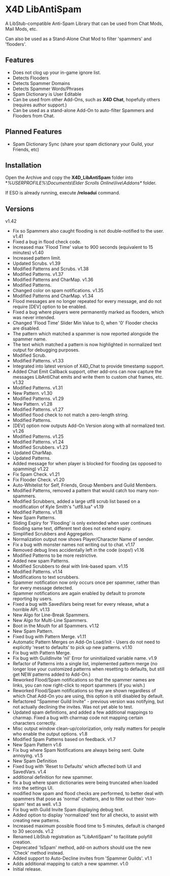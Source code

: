 # X4D LibAntiSpam

A LibStub-compatible Anti-Spam Library that can be used from Chat Mods, Mail Mods, etc.

Can also be used as a Stand-Alone Chat Mod to filter 'spammers' and 'flooders'.

## Features

* Does not clog up your in-game ignore list.
* Detects Flooders
* Detects Spammer Domains
* Detects Spammer Words/Phrases
* Spam Dictionary is User Editable
* Can be used from other Add-Ons, such as **X4D Chat**, hopefully others (requires author support.)
* Can be used as a stand-alone Add-On to auto-filter Spammers and Flooders from Chat.

## Planned Features

* Spam Dictionary Sync (share your spam dictionary your Guild, your Friends, etc)

## Installation

Open the Archive and copy the **X4D_LibAntiSpam** folder into **%USERPROFILE%\Documents\Elder Scrolls Online\live\Addons\** folder.

If ESO is already running, execute **/reloadui** command.

## Versions
v1.42
- Fix so Spammers also caught flooding is not double-notified to the user.
v1.41
- Fixed a bug in flood check code.
- Increased max 'Flood Time' value to 900 seconds (equivalent to 15 minutes)
v1.40
- Increased pattern limit.
- Updated Scrubs.
v1.39
- Modified Patterns and Scrubs.
v1.38
- Modified Patterns.
v1.37
- Modified Patterns and CharMap.
v1.36
- Modified Patterns.
- Changed color on spam notifications.
v1.35
- Modified Patterns and CharMap.
v1.34
- Flood messages are no longer repeated for every message, and do not require [DEV] option to be enabled.
- Fixed a bug where players were permanently marked as flooders, which was never intended.
- Changed 'Flood Time' Slider Min Value to 0, when '0' Flooder checks are disabled.
- The pattern which matched a spammer is now reported alongside the spammer name.
- The text which matched a pattern is now highlighted in normalized text output for debugging purposes.
- Modified Scrub.
- Modified Patterns.
v1.33
- Integrated into latest version of X4D_Chat to provide timestamp support.
- Added Chat Emit Callback support, other add-ons can now capture the messages LibAntiChat emits and write them to custom chat frames, etc.
v1.32
- Modified Patterns.
v1.31
- New Pattern.
v1.30
- Modified Patterns.
v1.29
- New Pattern.
v1.28
- Modified Patterns.
v1.27
- Modified flood check to not match a zero-length string.
- Modified Patterns.
- [DEV] option now outputs Add-On Version along with all normalized text.
v1.26
- Modified Patterns.
v1.25
- Modified Patterns.
v1.24
- Modified Scrubbers.
v1.23
- Updated CharMap.
- Updated Patterns.
- Added message for when player is blocked for flooding (as opposed to spamming)
v1.22
- Fix Spam Check. 
v1.21
- Fix Flooder Check.
v1.20
- Auto-Whitelist for Self, Friends, Group Members and Guild Members.
- Modified Patterns, removed a pattern that would catch too many non-spammers.
- Modified Scrubbers, added a large utf8 scrub list based on a modification of Kyle Smith's "utf8.lua"
v1.19
- Modified Patterns.
v1.18
- New Spam Patterns.
- Sliding Expiry for 'Flooding' is only extended when user continues flooding same text, different text does not extend expiry.
- Simplified Scrubbers and Aggregation.
- Normalization output now shows Player/Character Name of sender.
- Fix a bug with monster names not writing out to chat.
v1.17
- Removed debug lines accidentally left in the code (oops!)
v1.16
- Modified Patterns to be more restrictive.
- Added new spam Patterns.
- Modified Scrubbers to deal with link-based spam.
v1.15
- Modified Patterns.
v1.14
- Modifications to text scrubbers.
- Spammer notification now only occurs once per spammer, rather than for every message detected.
- Spammer notifications are again enabled by default to promote reporting by users.
- Fixed a bug with SavedVars being reset for every release, what a horrible API.
v1.13
- New Algo for Line-Break Spammers.
- New Algo for Multi-Line Spammers.
- Boot in the Mouth for all Spammers.
v1.12
- New Spam Pattern.
- Fixed bug with Pattern Merge.
v1.11
- Automatic Pattern Merges on Add-On Load/Init - Users do not need to explicitly 'reset to defaults' to pick up new patterns.
v1.10
- Fix bug with Pattern Merge.
- Fix bug with GuildInvite 'nil' Error for uninitialized variable name.
v1.9
- Refactor of Patterns into a single list, implemented pattern merge (no longer lose your customized patterns when resetting to defaults, but still get NEW patterns added to Add-On.)
- Reworked Flood/Spam notifications so that the spammer names are links, you can now right-click to report spammers (if you wish.)
- Reworked Flood/Spam notifications so they are shown regardless of which Chat Add-On you are using, this option is still disabled by default.
- Refactored "Spammer Guild Invite" - previous version was notifying, but not actually declining the invites. Was not yet able to test.
- Updated spam definitions, and added a few additional mappings to charmap. Fixed a bug with charmap code not mapping certain characters correctly.
- Misc output window clean-up/colorization, only really matters for people who enable the output options.
v1.8
- Modified Spam Patterns based on feedback.
v1.7
- New Spam Pattern
v1.6
- Fix bug where Spam Notifications are always being sent. Quite annoying.
v1.5
- New Spam Definition
- Fixed bug with 'Reset to Defaults' which affected both UI and SavedVars.
v1.4
- additional definition for new spammer.
- fix a bug where spam dictionaries were being truncated when loaded into the settings UI.
- modified how spam and flood checks are performed, to better deal with spammers that pose as 'normal' chatters, and to filter out their 'non-spam' text as well.
v1.3
- Fix bug with Guild Invite Spam displaying debug text.
- Added option to display 'normalized' text for all checks, to assist with creating new patterns.
- Increased maximum possible flood time to 5 minutes, default is changed to 30 seconds.
v1.2
- Renamed LibStub registration as "LibAntiSpam" to facilitate polyfill creation.
- Deprecated 'IsSpam' method, add-on authors should use the new 'Check' method instead.
- Added support to Auto-Decline invites from 'Spammer Guilds'.
v1.1
- Adds additional mapping to catch a new spammer.
v1.0
- Initial release.

